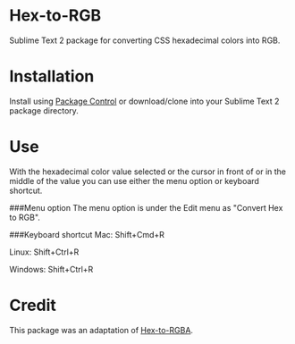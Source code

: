 Hex-to-RGB
===========
Sublime Text 2 package for converting CSS hexadecimal colors into RGB.

Installation
============

Install using [Package Control][1] or download/clone into your Sublime Text 2 package directory.

Use
===

With the hexadecimal color value selected or the cursor in front of or in the middle of the value you can use either the menu option or keyboard shortcut.

###Menu option
The menu option is under the Edit menu as "Convert Hex to RGB".

###Keyboard shortcut
Mac: Shift+Cmd+R

Linux: Shift+Ctrl+R

Windows: Shift+Ctrl+R

Credit
======

This package was an adaptation of [Hex-to-RGBA][2].

[1]: http://wbond.net/sublime_packages/package_control
[2]: https://github.com/aroscoe/Hex-to-RGBA
